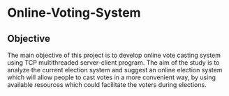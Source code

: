# Online-Voting-System
## Objective
The main objective of this project is to develop online vote casting system using TCP multithreaded server-client program. The aim of the study is to analyze the current election system and suggest an online election system which will allow people to cast votes in a more convenient way, by using available resources which could facilitate the voters during elections.  

